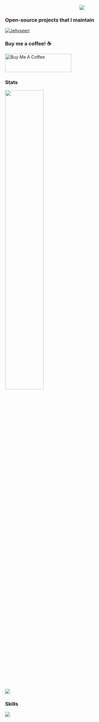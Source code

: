 <p align="center">
    <img src="https://readme-typing-svg.demolab.com/?lines=Full-stack%20junior%20developer;Enthusiastic%20Learner;Maldivian%20🇲🇻;&font=Fira%20Code&center=true&width=440&height=45&color=f75c7e&vCenter=true&pause=1000&size=22" /></a>
</p>

### Open-source projects that I maintain
 [![Jellyseerr](https://github-readme-stats.vercel.app/api/pin/?username=Fallenbagel&repo=jellyseerr)](https://github.com/Fallenbagel/jellyseerr)

### Buy me a coffee! ☕
<a href="https://www.buymeacoffee.com/fallen.bagel" target="_blank"><img src="https://cdn.buymeacoffee.com/buttons/v2/default-yellow.png" alt="Buy Me A Coffee" height="60px" width="217px" ></a>

### Stats
<p>
  <img height="50%" width="auto" src ="https://github-readme-stats.vercel.app/api/top-langs/?username=fallenbagel&layout=compact&hide_border=true&theme=darcula&bg_color=00000000&langs_count=6"><br/>
  <img src ="https://github-readme-streak-stats.herokuapp.com?user=fallenbagel&theme=darcula&hide_border=true&background=FFFFFF00">
  <br>
</p>

### Skills
<p align="left">
  <a href="https://skillicons.dev">
    <img src="https://skillicons.dev/icons?i=git,docker,vim,ae,alpinejs,bash,blender,bootstrap,cloudflare,css,bots,express,fastapi,flask,github,graphql,html,ai,js,laravel,linux,mysql,neovim,nestjs,nextjs,nginx,nodejs,ps,php,postgres,powershell,postman,pr,py,raspberrypi,react,regex,rust,sqlite,tailwind,ts,unity,vscode,wordpress" />
  </a>
</p>

<br/>


